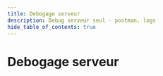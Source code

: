 ```yaml
---
title: Debogage serveur
description: Debug serveur seul - postman, logs
hide_table_of_contents: true
---
```


# Debogage serveur



